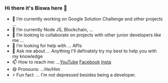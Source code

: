 ### Hi there it's Biswa here 👋


- 🔭 I’m currently working on Google Solution Challenge and other projects ...
- 🌱 I’m currently Node JS, Blockchain,  ...
- 👯 I’m looking to collaborate on projects with other junior developers like me  ...
- 🤔 I’m looking for help with ... APIs
- 💬 Ask me about ... Anything I'll definately try my best to help you with my knowledge
- 📫 How to reach me: ...[YouTube](https://www.youtube.com/c/BiswajitDeb_Biswa_Edits) [Facebook](https://www.facebook.com/biswajitdowney.deb.5) [Insta](https://www.instagram.com/biswa2015.bd/)
- 😄 Pronouns: ...He/Him
- ⚡ Fun fact: ... I'm not depressed besides being a developer.

